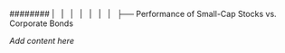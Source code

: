 ######## |   |   |   |   |   |   |   ├── Performance of Small-Cap Stocks vs. Corporate Bonds

*Add content here*